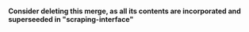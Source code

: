 #### Consider deleting this merge, as all its contents are incorporated and superseeded in "scraping-interface"
